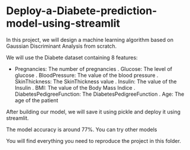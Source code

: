# Deploy-a-Diabete-prediction-model-using-streamlit

In this project, we will design a machine learning algorithm based on Gaussian Discriminant Analysis from scratch.

We will use the Diabete dataset containing 8 features: 

* Pregnancies: The number of pregnancies
. Glucose: The level of glucose
. BloodPressure: The value of the blood pressure
. SkinThickness: The SkinThickness value
. Insulin: The value of the Insulin
. BMI: The value of the Body Mass Indice
. DiabetesPedigreeFunction: The DiabetesPedigreeFunction
. Age: The age of the patient


After building our model, we will save it using pickle and deploy it using streamlit.

The model accuracy is around 77%. You can try other models 

You will find everything you need to reproduce the project in this folder.
